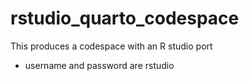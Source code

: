 # rstudio_quarto_codespace
This produces a codespace with an R studio port
 - username and password are rstudio
